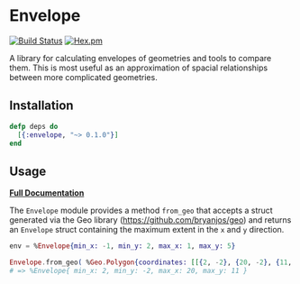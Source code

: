 # Envelope

[![Build Status](https://travis-ci.org/pkinney/envelope.svg?branch=master)](https://travis-ci.org/pkinney/envelope)
[![Hex.pm](https://img.shields.io/hexpm/v/envelope.svg)](https://hex.pm/packages/envelope)

A library for calculating envelopes of geometries and tools to compare them.
This is most useful as an approximation of spacial relationships between more
complicated geometries.

## Installation

```elixir
defp deps do
  [{:envelope, "~> 0.1.0"}]
end
```

## Usage

**[Full Documentation](https://hexdocs.pm/envelope/Envelope.html)**

The `Envelope` module provides a method `from_geo` that accepts a struct
generated via the Geo library (https://github.com/bryanjos/geo) and returns an
`Envelope` struct containing the maximum extent in the `x` and `y` direction.

```elixir
env = %Envelope{min_x: -1, min_y: 2, max_x: 1, max_y: 5}

Envelope.from_geo( %Geo.Polygon{coordinates: [[{2, -2}, {20, -2}, {11, 11}, {2, -2}]]} )
# => %Envelope{ min_x: 2, min_y: -2, max_x: 20, max_y: 11 }
```
